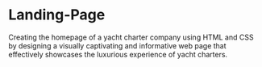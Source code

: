 # Landing-Page
Creating the homepage of a yacht charter company using HTML and CSS by designing a visually captivating and informative web page that effectively showcases the luxurious experience of yacht charters.

